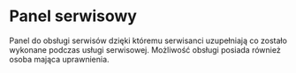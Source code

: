 # Panel serwisowy

Panel do obsługi serwisów dzięki któremu serwisanci uzupełniają co zostało wykonane podczas usługi serwisowej. Możliwość obsługi posiada również osoba mająca uprawnienia.  
